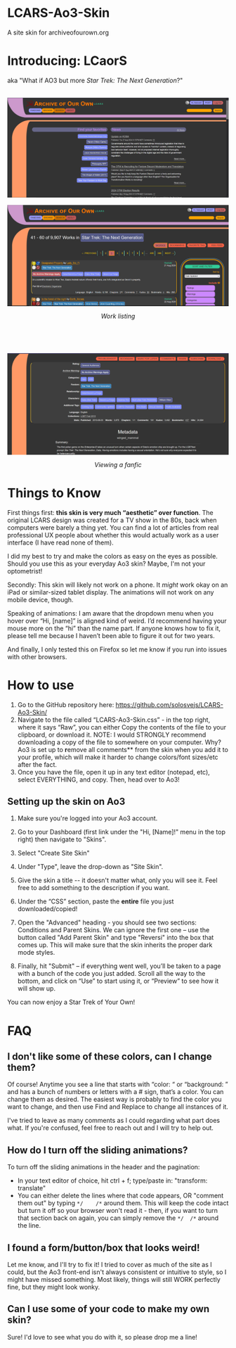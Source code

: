 # LCARS-Ao3-Skin
A site skin for archiveofourown.org


# Introducing: LCaorS

aka "What if AO3 but more _Star Trek: The Next Generation_?"

  

<p align="center">

  <img src="https://github.com/solosvejs/LCARS-Ao3-Skin/blob/main/LCaoRs-mainpage.png?raw=true">

</p>

<p dir="auto"><img src="https://github.com/solosvejs/LCARS-Ao3-Skin/blob/main/LCaoRs-fandom.png?raw=true" alt="screenshot of the ao3 page for Star Trek: The Next Generation, using the LCARS ao3 skin" align="middle" /></p>
</div>
<div>
<p align="center"><em>Work listing<br /></em></p>
<p align="center">&nbsp;</p>
<p align="center">&nbsp;</p>
<p dir="auto"><img src="https://github.com/solosvejs/LCARS-Ao3-Skin/blob/main/LCaoRs-work.png?raw=true" alt="screenshot of a fanfic on Ao3, using the LCARS ao3 skin" align="middle" /></p>
<p align="center"><em>Viewing a fanfic<br /></em></p> 
  
# Things to Know

First things first: **this skin is very much “aesthetic” over function**. The original LCARS design was created for a TV show in the 80s, back when computers were barely a thing yet. You can find a lot of articles from real professional UX people about whether this would actually work as a user interface (I have read none of them).

I did my best to try and make the colors as easy on the eyes as possible. Should you use this as your everyday Ao3 skin? Maybe, I'm not your optometrist! 

Secondly: This skin will likely not work on a phone. It _might_ work okay on an iPad or similar-sized tablet display. The animations will not work on any mobile device, though.

Speaking of animations: I am aware that the dropdown menu when you hover over “Hi, [name]” is aligned kind of weird. I’d recommend having your mouse more on the “hi” than the name part. If anyone knows how to fix it, please tell me because I haven’t been able to figure it out for two years. 
 

And finally, I only tested this on Firefox so let me know if you run into issues with other browsers.

# How to use

1. Go to the GitHub repository here: https://github.com/solosvejs/LCARS-Ao3-Skin/
2. Navigate to the file called “LCARS-Ao3-Skin.css” - in the top right, where it says “Raw”, you can either Copy the contents of the file to your clipboard, or download it. 
			NOTE: I would STRONGLY recommend downloading a copy of the file to somewhere on your computer. Why? Ao3 is set up to **r**emove all comments** from the skin when you add it to your profile, which will make it harder to change colors/font sizes/etc after the fact. 
3. Once you have the file, open it up in any text editor (notepad, etc), select EVERYTHING, and copy. Then, head over to Ao3!

## Setting up the skin on Ao3

1. Make sure you're logged into your Ao3 account.

2. Go to your Dashboard (first link under the "Hi, [Name]!" menu in the top right) then navigate to "Skins".

3. Select "Create Site Skin"

4. Under "Type", leave the drop-down as "Site Skin".

5. Give the skin a title -- it doesn't matter what, only you will see it. Feel free to add something to the description if you want.

6. Under the “CSS” section, paste the **entire** file you just downloaded/copied! 

7. Open the "Advanced" heading - you should see two sections: Conditions and Parent Skins. We can ignore the first one – use the button called "Add Parent Skin"  and type "Reversi" into the box that comes up. This will make sure that the skin inherits the proper dark mode styles.

7. Finally, hit "Submit"  – if everything went well, you’ll be taken to a page with a bunch of the code you just added.  Scroll all the way to the bottom, and click on “Use” to start using it, or “Preview” to see how it will show up. 

You can now enjoy a Star Trek of Your Own! 

  
# FAQ

## I don't like some of these colors, can I change them?

Of course! 
Anytime you see a line that starts with “color: “ or “background: ” and has a bunch of numbers or letters with a # sign, that’s a color. You can change them as desired. The easiest way is probably to find the color you want to change, and then use Find and Replace to change all instances of it. 

I've tried to leave as many comments as I could regarding what part does what. If you're confused, feel free to reach out and I will try to help out. 

## How do I turn off the sliding animations?
To turn off the sliding animations in the header and the pagination:
* In your text editor of choice, hit ctrl + f; type/paste in: "transform: translate"
* You can either delete the lines where that code appears, OR "comment them out" by typing `*/    /*` around them. This will keep the code intact but turn it off so your browser won't read it - then, if you want to turn that section back on again, you can simply remove the `*/  /*` around the line.

## I found a form/button/box that looks weird!

Let me know, and I'll try to fix it! I tried to cover as much of the site as I could, but the Ao3 front-end isn't always consistent or intuitive to style, so I might have missed something. Most likely, things will still WORK perfectly fine, but they might look wonky.

## Can I use some of your code to make my own skin?

Sure! I'd love to see what you do with it, so please drop me a line!
 
